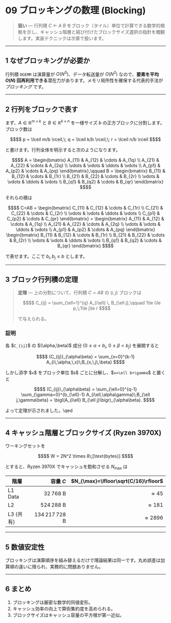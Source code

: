 # 09 ブロッキングの数理 (Blocking)

> **狙い** — 行列積 *C ← A B* をブロック（タイル）単位で計算できる数学的根拠を示し、キャッシュ階層と結び付けたブロックサイズ選択の指針を概観します。実装テクニックは次章で扱います。

---

## 1 なぜブロッキングが必要か

行列積 `DGEMM` は演算量が $`O(N^3)`$、データ転送量が $`O(N^2)`$ なので、**要素を平均 $`O(N)`$ 回再利用できる**潜在力があります。メモリ局所性を確保する代表的手法が *ブロッキング* です。

---

## 2 行列をブロックで表す

まず、$`A \in \mathbb{R}^{m\times k}`$ と $`B \in \mathbb{R}^{k\times n}`$ を一様サイズ $`b`$ の正方ブロックに分割します。ブロック数は

```math
$$
p = \lceil m/b \rceil,\; q = \lceil k/b \rceil,\; r = \lceil n/b \rceil
$$
```

と書けます。行列全体を明示すると次のようになります。

```math
$$
A = \begin{bmatrix}
  A_{11} & A_{12} & \cdots & A_{1q} \\
  A_{21} & A_{22} & \cdots & A_{2q} \\
  \vdots & \vdots & \ddots & \vdots \\
  A_{p1} & A_{p2} & \cdots & A_{pq}
\end{bmatrix},\qquad
B = \begin{bmatrix}
  B_{11} & B_{12} & \cdots & B_{1r} \\
  B_{21} & B_{22} & \cdots & B_{2r} \\
  \vdots & \vdots & \ddots & \vdots \\
  B_{q1} & B_{q2} & \cdots & B_{qr}
\end{bmatrix}
$$
```

それらの積は

```math
$$
C=AB = \begin{bmatrix}
  C_{11} & C_{12} & \cdots & C_{1r} \\
  C_{21} & C_{22} & \cdots & C_{2r} \\
  \vdots & \vdots & \ddots & \vdots \\
  C_{p1} & C_{p2} & \cdots & C_{pr}
\end{bmatrix}
= \begin{bmatrix}
  A_{11} & A_{12} & \cdots & A_{1q} \\
  A_{21} & A_{22} & \cdots & A_{2q} \\
  \vdots & \vdots & \ddots & \vdots \\
  A_{p1} & A_{p2} & \cdots & A_{pq}
\end{bmatrix}
 \begin{bmatrix}
  B_{11} & B_{12} & \cdots & B_{1r} \\
  B_{21} & B_{22} & \cdots & B_{2r} \\
  \vdots & \vdots & \ddots & \vdots \\
  B_{q1} & B_{q2} & \cdots & B_{qr}
\end{bmatrix}
$$
```

で表せます。ここで $`b_i,b_j \le b`$ とします。

---

## 3 ブロック行列積の定理

> **定理** — 上の分割について、行列積 $`C = AB`$ の $(i,j)$ ブロックは
>
> ```math
> $$
> C_{ij} = \sum_{\ell=1}^{q} A_{i\ell} \, B_{\ell j},\qquad 1\le i\le p,\;1\le j\le r
> $$
> ```
>
> で与えられる。

### 証明

各 \$`C_{ij}`\$ の \$(\alpha,\beta)\$ 成分 ($`0\le\alpha<b_i`$, $`0\le\beta<b_j`$) を展開すると

```math
$$
  (C_{ij})_{\alpha\beta} = \sum_{x=0}^{k-1} A_{i\,\alpha,\,x}\;B_{x,\,j\,\beta}
$$
```

しかし添字 \$`x`\$ をブロック単位 \$`b`\$ ごとに分解し、\$`x=\ell b+\gamma`\$ と置くと

```math
$$
  (C_{ij})_{\alpha\beta}
  = \sum_{\ell=0}^{q-1} \sum_{\gamma=0}^{b_{\ell}-1}
     A_{i\ell,\alpha\gamma}\;B_{\ell j,\gamma\beta}
  = \bigl(A_{i\ell} B_{\ell j}\bigr)_{\alpha\beta}.
$$
```

よって定理が示されました。\qed

---

## 4 キャッシュ階層とブロックサイズ (Ryzen 3970X)

ワーキングセットを

```math
$$
W = 2N^2 \times 8\;[\text{bytes}]
$$
```

とすると、Ryzen 3970X でキャッシュを飽和させる $`N_{\max}`$ は

| 階層 | 容量 $`C`$ | $`N_{\max}=\lfloor\sqrt{C/16}\rfloor`$ |
|------|-----------:|------------------------------:|
| L1 Data | 32 768 B | $`\approx45`$ |
| L2      | 524 288 B | $`\approx181`$ |
| L3 (共有) | 134 217 728 B | $`\approx2896`$ |

---

## 5 数値安定性

ブロッキングは演算順序を組み替えるだけで理論結果は同一です。丸め誤差は加算順の違いに限られ、実務的に問題ありません。

---

## 6 まとめ

1. ブロッキングは厳密な数学的同値変形。
2. キャッシュ効率の向上で算術集約度を高められる。
3. ブロックサイズはキャッシュ容量の平方根が第一近似。

